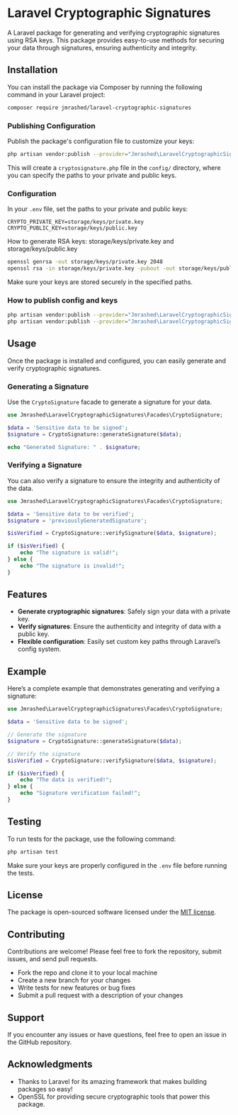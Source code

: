 # Laravel Cryptographic Signatures

A Laravel package for generating and verifying cryptographic signatures using RSA keys. This package provides easy-to-use methods for securing your data through signatures, ensuring authenticity and integrity.

## Installation

You can install the package via Composer by running the following command in your Laravel project:

```bash
composer require jmrashed/laravel-cryptographic-signatures
```

### Publishing Configuration

Publish the package's configuration file to customize your keys:

```bash
php artisan vendor:publish --provider="Jmrashed\LaravelCryptographicSignatures\Providers\CryptoSignaturesServiceProvider" --tag="config"
```

This will create a `cryptosignature.php` file in the `config/` directory, where you can specify the paths to your private and public keys.

### Configuration

In your `.env` file, set the paths to your private and public keys:

```env
CRYPTO_PRIVATE_KEY=storage/keys/private.key
CRYPTO_PUBLIC_KEY=storage/keys/public.key
```

How to generate RSA keys: storage/keys/private.key and storage/keys/public.key

```bash 
openssl genrsa -out storage/keys/private.key 2048
openssl rsa -in storage/keys/private.key -pubout -out storage/keys/public.key

```

Make sure your keys are stored securely in the specified paths.


### How to publish config and keys 

```bash
php artisan vendor:publish --provider="Jmrashed\LaravelCryptographicSignatures\Providers\CryptoSignaturesServiceProvider" --tag="config"
php artisan vendor:publish --provider="Jmrashed\LaravelCryptographicSignatures\Providers\CryptoSignaturesServiceProvider" --tag="keys"
```

## Usage

Once the package is installed and configured, you can easily generate and verify cryptographic signatures.

### Generating a Signature

Use the `CryptoSignature` facade to generate a signature for your data.

```php
use Jmrashed\LaravelCryptographicSignatures\Facades\CryptoSignature;

$data = 'Sensitive data to be signed';
$signature = CryptoSignature::generateSignature($data);

echo "Generated Signature: " . $signature;
```

### Verifying a Signature

You can also verify a signature to ensure the integrity and authenticity of the data.

```php
use Jmrashed\LaravelCryptographicSignatures\Facades\CryptoSignature;

$data = 'Sensitive data to be verified';
$signature = 'previouslyGeneratedSignature';

$isVerified = CryptoSignature::verifySignature($data, $signature);

if ($isVerified) {
    echo "The signature is valid!";
} else {
    echo "The signature is invalid!";
}
```

## Features

- **Generate cryptographic signatures**: Safely sign your data with a private key.
- **Verify signatures**: Ensure the authenticity and integrity of data with a public key.
- **Flexible configuration**: Easily set custom key paths through Laravel’s config system.

## Example

Here’s a complete example that demonstrates generating and verifying a signature:

```php
use Jmrashed\LaravelCryptographicSignatures\Facades\CryptoSignature;

$data = 'Sensitive data to be signed';

// Generate the signature
$signature = CryptoSignature::generateSignature($data);

// Verify the signature
$isVerified = CryptoSignature::verifySignature($data, $signature);

if ($isVerified) {
    echo "The data is verified!";
} else {
    echo "Signature verification failed!";
}
```

## Testing

To run tests for the package, use the following command:

```bash
php artisan test
```

Make sure your keys are properly configured in the `.env` file before running the tests.

## License

The package is open-sourced software licensed under the [MIT license](LICENSE).

## Contributing

Contributions are welcome! Please feel free to fork the repository, submit issues, and send pull requests.

- Fork the repo and clone it to your local machine
- Create a new branch for your changes
- Write tests for new features or bug fixes
- Submit a pull request with a description of your changes

## Support

If you encounter any issues or have questions, feel free to open an issue in the GitHub repository.

## Acknowledgments

- Thanks to Laravel for its amazing framework that makes building packages so easy!
- OpenSSL for providing secure cryptographic tools that power this package.
 